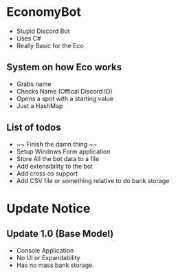 # EconomyBot

- Stupid Discord Bot
- Uses C#
- Really Basic for the Eco

## System on how Eco works

- Grabs name
- Checks Name (Offical Discord ID)
- Opens a spot with a starting value
- Just a HashMap

## List of todos

- ~~ Finish the damn thing ~~
- Setup Windows Form application
- Store All the bot data to a file
- Add extensibility to the bot
- Add cross os support
- Add CSV file or something relative to do bank storage

# Update Notice
## Update 1.0 (Base Model)
- Console Application
- No UI or Expandability
- Has no mass bank storage.
